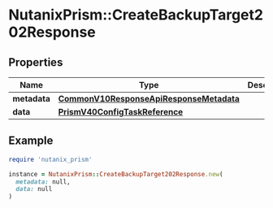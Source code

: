 # NutanixPrism::CreateBackupTarget202Response

## Properties

| Name | Type | Description | Notes |
| ---- | ---- | ----------- | ----- |
| **metadata** | [**CommonV10ResponseApiResponseMetadata**](CommonV10ResponseApiResponseMetadata.md) |  | [optional] |
| **data** | [**PrismV40ConfigTaskReference**](PrismV40ConfigTaskReference.md) |  | [optional] |

## Example

```ruby
require 'nutanix_prism'

instance = NutanixPrism::CreateBackupTarget202Response.new(
  metadata: null,
  data: null
)
```

